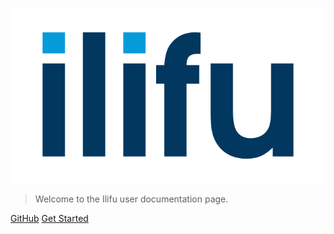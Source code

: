 <!-- _coverpage.md -->

![logo](_media/IlifuLogoHiRes.svg)

> Welcome to the Ilifu user documentation page.

[GitHub](https://github.com/ilifu/ilifu_user_docs)
[Get Started](#ilifu-user-documentation)
